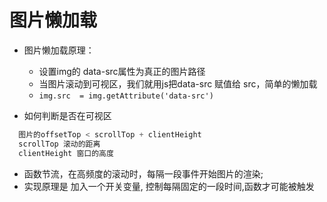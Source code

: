 # 图片懒加载
* 图片懒加载原理：
  * 设置img的 data-src属性为真正的图片路径
  * 当图片滚动到可视区，我们就用js把data-src 赋值给 src，简单的懒加载
  * ` img.src  = img.getAttribute('data-src') `

* 如何判断是否在可视区
```jsx
  图片的offsetTop < scrollTop + clientHeight
  scrollTop 滚动的距离
  clientHeight 窗口的高度
```

* 函数节流，在高频度的滚动时，每隔一段事件开始图片的渲染;
* 实现原理是 加入一个开关变量, 控制每隔固定的一段时间,函数才可能被触发